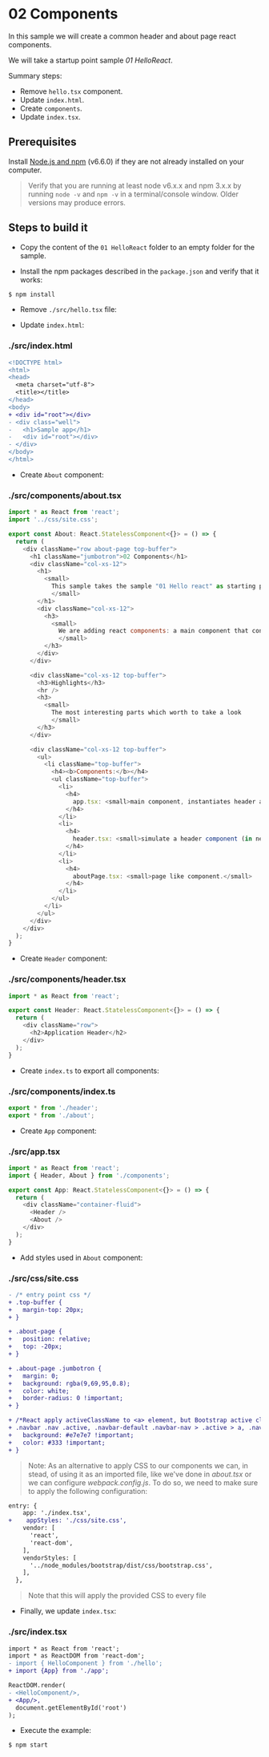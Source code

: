 # 02 Components

In this sample we will create a common header and about page react components.

We will take a startup point sample _01 HelloReact_.

Summary steps:

- Remove `hello.tsx` component.
- Update `index.html`.
- Create `components`.
- Update `index.tsx`.

## Prerequisites

Install [Node.js and npm](https://nodejs.org/en/) (v6.6.0) if they are not already
installed on your computer.

> Verify that you are running at least node v6.x.x and npm 3.x.x by running `node -v` and `npm -v`
in a terminal/console window. Older versions may produce errors.

## Steps to build it

- Copy the content of the `01 HelloReact` folder to an empty folder for the sample.

- Install the npm packages described in the `package.json` and verify that it works:

 ```bash
 $ npm install
 ```

- Remove `./src/hello.tsx` file:

- Update `index.html`:

### ./src/index.html
```diff
<!DOCTYPE html>
<html>
<head>
  <meta charset="utf-8">
  <title></title>
</head>
<body>
+ <div id="root"></div>
- <div class="well">
-   <h1>Sample app</h1>
-   <div id="root"></div>
- </div>
</body>
</html>

```

- Create `About` component:

### ./src/components/about.tsx
```javascript
import * as React from 'react';
import '../css/site.css';

export const About: React.StatelessComponent<{}> = () => {
  return (
    <div className="row about-page top-buffer">
      <h1 className="jumbotron">02 Components</h1>
      <div className="col-xs-12">
        <h1>
          <small>
            This sample takes the sample "01 Hello react" as starting point.
            </small>
        </h1>
        <div className="col-xs-12">
          <h3>
            <small>
              We are adding react components: a main component that consumes a <b>header</b> and an <b>about</b> component.
              </small>
          </h3>
        </div>
      </div>

      <div className="col-xs-12 top-buffer">
        <h3>Highlights</h3>
        <hr />
        <h3>
          <small>
            The most interesting parts which worth to take a look
            </small>
        </h3>
      </div>

      <div className="col-xs-12 top-buffer">
        <ul>
          <li className="top-buffer">
            <h4><b>Components:</b></h4>
            <ul className="top-buffer">
              <li>
                <h4>
                  app.tsx: <small>main component, instantiates header and common component.</small>
                </h4>
              </li>
              <li>
                <h4>
                  header.tsx: <small>simulate a header component (in next samples this will include a nav bar).</small>
                </h4>
              </li>
              <li>
                <h4>
                  aboutPage.tsx: <small>page like component.</small>
                </h4>
              </li>
            </ul>
          </li>
        </ul>
      </div>
    </div>
  );
}

```
- Create `Header` component:

### ./src/components/header.tsx
```javascript
import * as React from 'react';

export const Header: React.StatelessComponent<{}> = () => {
  return (
    <div className="row">
      <h2>Application Header</h2>
    </div>
  );
}

```

- Create `index.ts` to export all components:

### ./src/components/index.ts
```javascript
export * from './header';
export * from './about';

```

- Create `App` component:

### ./src/app.tsx
```javascript
import * as React from 'react';
import { Header, About } from './components';

export const App: React.StatelessComponent<{}> = () => {
  return (
    <div className="container-fluid">
      <Header />
      <About />
    </div>
  );
}

```

- Add styles used in `About` component:

### ./src/css/site.css
```diff
- /* entry point css */
+ .top-buffer {
+   margin-top: 20px;
+ }

+ .about-page {
+   position: relative;
+   top: -20px;
+ }

+ .about-page .jumbotron {
+   margin: 0;
+   background: rgba(9,69,95,0.8);
+   color: white;
+   border-radius: 0 !important;
+ }

+ /*React apply activeClassName to <a> element, but Bootstrap active class is over <li> element*/
+ .navbar .nav .active, .navbar-default .navbar-nav > .active > a, .navbar-default .navbar-nav > .active > a:hover, .navbar-default .navbar-nav > .active > a:focus {
+   background: #e7e7e7 !important;
+   color: #333 !important;
+ }

```

>Note: As an alternative to apply CSS to our components we can, in stead, of using it as an imported file, like we've done in _about.tsx_ or we can configure _webpack.config.js_. To do so, we need to make sure to apply the following configuration:
```diff
entry: {
    app: './index.tsx',
+    appStyles: './css/site.css',
    vendor: [
      'react',
      'react-dom',
    ],
    vendorStyles: [
      '../node_modules/bootstrap/dist/css/bootstrap.css',
    ],
  },
```
>Note that this will apply the provided CSS to every file

- Finally, we update `index.tsx`:

### ./src/index.tsx
```diff
import * as React from 'react';
import * as ReactDOM from 'react-dom';
- import { HelloComponent } from './hello';
+ import {App} from './app';

ReactDOM.render(
- <HelloComponent/>,
+ <App/>,
  document.getElementById('root')
);

```

- Execute the example:

 ```bash
 $ npm start
 ```